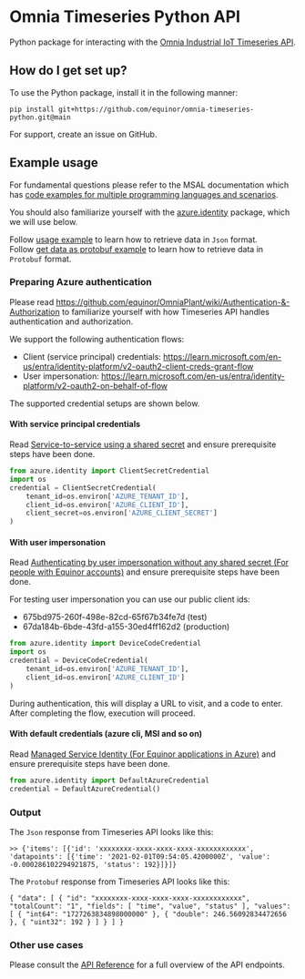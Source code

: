 # Omnia Timeseries Python API

Python package for interacting with the [Omnia Industrial IoT Timeseries API](https://github.com/equinor/OmniaPlant/wiki).

## How do I get set up? ###

To use the Python package, install it in the following manner:

```
pip install git+https://github.com/equinor/omnia-timeseries-python.git@main
```

For support, create an issue on GitHub.

## Example usage

For fundamental questions please refer to the MSAL documentation which has [code examples for multiple programming languages and scenarios](https://learn.microsoft.com/en-us/entra/identity-platform/sample-v2-code?tabs=apptype).

You should also familiarize yourself with the [azure.identity](https://learn.microsoft.com/en-us/python/api/overview/azure/identity-readme?view=azure-python) package, which we will use below.

Follow [usage example](https://github.com/equinor/omnia-timeseries-python/blob/main/examples/usage_example.ipynb) to learn how to retrieve data in `Json` format.  
Follow [get data as protobuf example](https://github.com/equinor/omnia-timeseries-python/blob/main/examples/get_data_protobuf.ipynb) to learn how to retrieve data in `Protobuf` format.

### Preparing Azure authentication

Please read https://github.com/equinor/OmniaPlant/wiki/Authentication-&-Authorization to familiarize yourself with how Timeseries API handles authentication and authorization.

We support the following authentication flows:
- Client (service principal) credentials: https://learn.microsoft.com/en-us/entra/identity-platform/v2-oauth2-client-creds-grant-flow
- User impersonation: https://learn.microsoft.com/en-us/entra/identity-platform/v2-oauth2-on-behalf-of-flow

The supported credential setups are shown below.

#### With service principal credentials

Read [Service-to-service using a shared secret](https://github.com/equinor/OmniaPlant/wiki/Authentication-&-Authorization#service-to-service-using-a-shared-secret) and ensure prerequisite steps have been done.

```python
from azure.identity import ClientSecretCredential
import os
credential = ClientSecretCredential(
    tenant_id=os.environ['AZURE_TENANT_ID'],
    client_id=os.environ['AZURE_CLIENT_ID'],
    client_secret=os.environ['AZURE_CLIENT_SECRET']
)
```

#### With user impersonation

Read [Authenticating by user impersonation without any shared secret (For people with Equinor accounts)](https://github.com/equinor/OmniaPlant/wiki/Authentication-&-Authorization#authenticating-by-user-impersonation-without-any-shared-secret-for-people-with-equinor-accounts) and ensure prerequisite steps have been done.

For testing user impersonation you can use our public client ids:

- 675bd975-260f-498e-82cd-65f67b34fe7d (test)
- 67da184b-6bde-43fd-a155-30ed4ff162d2 (production)

```python
from azure.identity import DeviceCodeCredential
import os
credential = DeviceCodeCredential(
    tenant_id=os.environ['AZURE_TENANT_ID'],
    client_id=os.environ['AZURE_CLIENT_ID']
)
```

During authentication, this will display a URL to visit, and a code to enter. After completing
the flow, execution will proceed.

#### With default credentials (azure cli, MSI and so on)

Read [Managed Service Identity (For Equinor applications in Azure)](https://github.com/equinor/OmniaPlant/wiki/Authentication-&-Authorization#managed-service-identity-for-equinor-applications-in-azure) and ensure prerequisite steps have been done.

```python
from azure.identity import DefaultAzureCredential
credential = DefaultAzureCredential()
```

### Output

The `Json` response from Timeseries API looks like this:
```
>> {'items': [{'id': 'xxxxxxxx-xxxx-xxxx-xxxx-xxxxxxxxxxxx', 'datapoints': [{'time': '2021-02-01T09:54:05.4200000Z', 'value': -0.000286102294921875, 'status': 192}]}]}
```

The `Protobuf` response from Timeseries API looks like this:
```
{ "data": [ { "id": "xxxxxxxx-xxxx-xxxx-xxxx-xxxxxxxxxxxx", "totalCount": "1", "fields": [ "time", "value", "status" ], "values": [ { "int64": "1727263834898000000" }, { "double": 246.56092834472656 }, { "uint32": 192 } ] } ] }
```

### Other use cases

Please consult the [API Reference](https://api.equinor.com/api-details#api=Timeseries-api-v1-7) for a full overview of the API endpoints.
